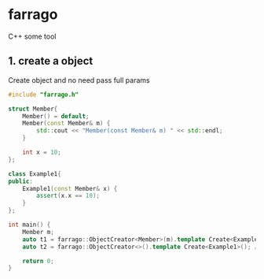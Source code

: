 # farrago
C++ some tool

## 1. create a object
Create object and no need pass full params
```c++
#include "farrago.h"

struct Member{
    Member() = default;
    Member(const Member& m) {
        std::cout << "Member(const Member& m) " << std::endl;
    }

    int x = 10;
};

class Example1{
public:
    Example1(const Member& x) {
        assert(x.x == 10);
    }
};

int main() {
    Member m;
    auto t1 = farrago::ObjectCreator<Member>(m).template Create<Example1>(); // bind m
    auto t2 = farrago::ObjectCreator<>().template Create<Example1>(); // default Member object

    return 0;
}
```
